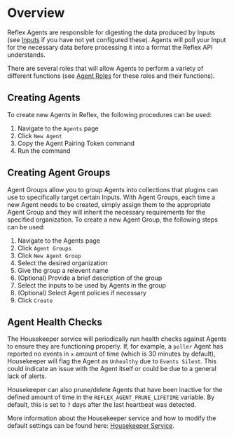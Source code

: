 # Overview

Reflex Agents are responsible for digesting the data produced by Inputs (see [Inputs](../inputs/index.md) if you have not yet configured these). Agents will poll your Input for the necessary data before processing it into a format the Reflex API understands.

There are several roles that will allow Agents to perform a variety of different functions (see [Agent Roles](roles.md) for these roles and their functions).

## Creating Agents
To create new Agents in Reflex, the following procedures can be used:
1. Navigate to the `Agents` page
2. Click `New Agent`
3. Copy the Agent Pairing Token command
4. Run the command

## Creating Agent Groups
Agent Groups allow you to group Agents into collections that plugins can use to specifically target certain Inputs. With Agent Groups, each time a new Agent needs to be created, simply assign them to the appropriate Agent Group and they will inherit the necessary requirements for the specified organization. To create a new Agent Group, the following steps can be used:
1. Navigate to the Agents page
2. Click `Agent Groups`
3. Click `New Agent Group`
4. Select the desired organization
5. Give the group a relevent name
6. (Optional) Provide a brief description of the group
7. Select the inputs to be used by Agents in the group
8. (Optional) Select Agent policies if necessary
9. Click `Create`

## Agent Health Checks
The Housekeeper service will periodically run health checks against Agents to ensure they are functioning properly. If, for example, a `poller` Agent has reported no events in `x` amount of time (which is 30 minutes by default), Housekeeper will flag the Agent as `Unhealthy` due to `Events Silent`. This could indicate an issue with the Agent itself or could be due to a general lack of alerts.

Housekeeper can also prune/delete Agents that have been inactive for the defined amount of time in the `REFLEX_AGENT_PRUNE_LIFETIME` variable. By default, this is set to `7` days after the last heartbeat was detected.

More information about the Housekeeper service and how to modify the default settings can be found here: [Housekeeper Service](../services/housekeeper.md).
